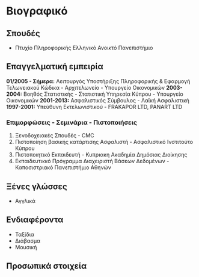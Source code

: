 # Βιογραφικό

## Σπουδές
* Πτυχίο Πληροφορικής Ελληνικό Ανοικτό Πανεπιστήμιο 

## Επαγγελματική εμπειρία
**01/2005 - Σήμερα:** Λειτουργός Υποστήριξης Πληροφορικής & Εφαρμογή Τελωνειακού Κώδικα - Αρχιτελωνείο - Υπουργείο Οικονομικών
**2003-2004:** Βοηθός Στατιστικής - Στατιστική Υπηρεσία Κύπρου - Υπουργείο Οικονομικών
**2001-2013:** Ασφαλιστικός Σύμβουλος - Λαϊκή Ασφαλιστική
**1997-2001:** Υπεύθυνη Εκτελωνιστικού - FRAKAPOR LTD, PANART LTD

### Επιμορφώσεις - Σεμινάρια - Πιστοποιήσεις
1. Ξενοδοχειακές Σπουδές - CMC  
2. Πιστοποίηση βασικής κατάρτισης Ασφαλιστή - Ασφαλιστικό Ινστιτούτο Κύπρου
3. Πιστοποιητικό Εκπαιδευτή - Κυπριακη Ακαδημία Δημόσιας Διοίκησης
4. Εκπαιδευτικκό Πρόγραμμα Διαχειριστή Βάσεων Δεδομένων - Καποσιστριακό Πανεπιστήμιο Αθηνών

## Ξένες γλώσσες
* Αγγλικά 

## Ενδιαφέροντα
* Ταξίδια
* Διάβασμα
* Μουσική

## Προσωπικά στοιχεία







